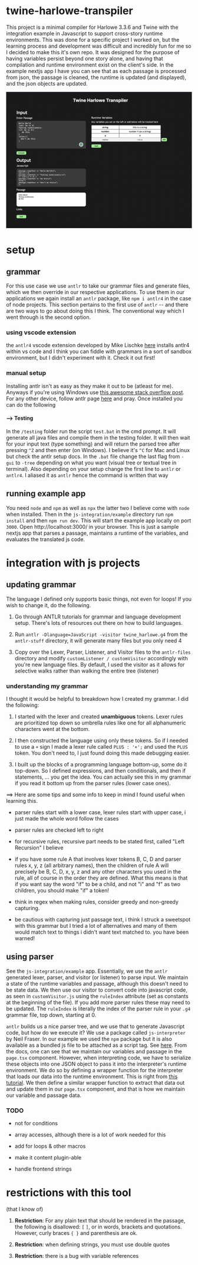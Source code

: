 
  

# twine-harlowe-transpiler

  

This project is a minimal compiler for Harlowe 3.3.6 and Twine with the integration example in Javascript to support cross-story runtime environments. This was done for a specific project I worked on, but the learning process and development was difficult and incredibly fun for me so I decided to make this it's own repo. It was designed for the purpose of having variables persist beyond one story alone, and having that compilation and runtime environment exist on the client's side. In the example nextjs app I have you can see that as each passage is processed from json, the passage is cleaned, the runtime is updated (and displayed), and the json objects are updated.

<img src="./js-integration/example/demopics/main.png"></img>

# setup

  

## grammar

For this use case we use `antlr` to take our grammar files and generate files, which we then override in our respective applications. To use them in our applications we again install an `antlr` package, like `npm i antlr4` in the case of node projects. This section pertains to the first use of `antlr` -- and there are two ways to go about doing this I think. The conventional way which I went through is the second option.

### using vscode extension

the `antlr4` vscode extension developed by Mike Lischke [here](https://marketplace.visualstudio.com/items?itemName=mike-lischke.vscode-antlr4) installs antlr4 within vs code and I think you can fiddle with grammars in a sort of sandbox environment, but I didn't experiment with it. Check it out first!

### manual setup

Installing antlr isn't as easy as they make it out to be (atleast for me). Anyways if you're using Windows use [this awesome stack overflow post](https://stackoverflow.com/questions/41021963/how-to-install-antlr4). For any other device, follow antlr page [here](https://github.com/antlr/antlr4/blob/master/doc/getting-started.md#windows) and pray. Once installed you can do the following

#### --> Testing

In the `/testing` folder run the script `test.bat` in the cmd prompt. It will generate all java files and compile them in the testing folder. It will then wait for your input text (type something) and will return the parsed tree after pressing `^Z` and then enter (on Windows). I believe it's `^C` for Mac and Linux but check the antlr setup docs. In the `.bat` file change the last flag from `-gui` to `-tree` depending on what you want (visual tree or textual tree in terminal). Also depending on your setup change the first line to `antlr` or `antlr4`. I aliased it as `antlr` hence the command is written that way

  
  

## running example app

  

You need `node` and `npm` as well as `npx` the latter two I believe come with `node` when installed. Then in the `js-integration/example` directory run `npm install` and then `npm run dev`. This will start the example app locally on port `3000`. Open http://localhost:3000/ in your browser. This is just a sample nextjs app that parses a passage, maintains a runtime of the variables, and evaluates the translated js code.

  

# integration with js projects

  

## updating grammar

  

The language I defined only supports basic things, not even for loops! If you wish to change it, do the following.

1) Go through ANTLR tutorials for grammar and language development setup. There's lots of resources out there on how to build languages.

  

2) Run `antlr -Dlanguage=JavaScript -visitor twine_harlowe.g4` from the `antlr-stuff` directory, it will generate many files but you only need 4

  

3) Copy over the Lexer, Parser, Listener, and Visitor files to the `antlr-files` directory and modify `customListener / customVisitor` accordingly with you're new language files. By default, I used the visitor as it allows for selective walks rather than walking the entire tree (listener)

  

### understanding my grammar

I thought it would be helpful to breakdown how I created my grammar. I did the following:

1. I started with the lexer and created **unambiguous** tokens. Lexer rules are prioritized top down so umbrella rules like one for all alphanumeric characters went at the bottom.

2. I then constructed the language using only these tokens. So if I needed to use a `+` sign I made a lexer rule called `PLUS : '+';` and used the `PLUS` token. You don't need to, I just found doing this made debugging easier.

3. I built up the blocks of a programming language bottom-up, some do it top-down. So I defined expressions, and then conditionals, and then if statements, ... you get the idea. You can actually see this in my grammar if you read it bottom up from the parser rules (lower case ones). <br>

==> Here are some tips and some info to keep in mind I found useful when learning this.

- parser rules start with a lower case, lexer rules start with upper case, i just made the whole word follow the cases

- parser rules are checked left to right

- for recursive rules, recursive part needs to be stated first, called "Left Recursion" I believe

- if you have some rule A that involves lexer tokens B, C, D and parser rules x, y, z (all arbitrary names), then the children of rule A will precisely be B, C, D, x, y, z and any other characters you used in the rule, all of course in the order they are defined. What this means is that if you want say the word "if" to be a child, and not "i" and "f" as two children, you should make "if" a token!

- think in regex when making rules, consider greedy and non-greedy capturing.

- be cautious with capturing just passage text, i think I struck a sweetspot with this grammar but I tried a lot of alternatives and many of them would match text to things i didn't want text matched to. you have been warned!

## using parser
See the `js-integration/example` app. Essentially, we use the `antlr` generated lexer, parser, and visitor (or listener) to parse input. We maintain a state of the runtime variables and passage, although this doesn't need to be state data. We then use our visitor to convert code into javascript code, as seen in `customVisitor.js` using the `ruleIndex` attribute (set as constants at the beginning of the file). If you add more parser rules these may need to be updated. The `ruleIndex` is literally the index of the parser rule in your `.g4` grammar file, top down, starting at 0.  

`antlr` builds us a nice parser tree, and we use that to generate Javascript code, but how do we execute it? We use a package called `js-interpreter` by Neil Fraser. In our example we used the `npm` package but it is also available as a bundled js file to be attached as a script tag. See [here](https://neil.fraser.name/software/JS-Interpreter/docs.html). From the docs, one can see that we maintain our variables and passage in the `page.tsx` component. However, when interpreting code, we have to serialize these objects into one JSON object to pass it into the interpreter's runtime environment. We do so by defining a wrapper function for the interpreter that loads our data into the runtime environment. This is right from [this tutorial](https://neil.fraser.name/software/JS-Interpreter/demos/json.html). We then define a similar wrapper function to extract that data out and update them in our `page.tsx` component, and that is how we maintain our variable and passage data. 
  

### TODO

  

- not for conditions

- array accesses, although there is a lot of work needed for this

- add for loops & other macros

- make it content plugin-able

- handle frontend strings

  

# restrictions with this tool
(that I know of)
1) **Restriction**: For any plain text that should be rendered in the passage, the following is disallowed:
 `[` `]`, or in words, brackets and quotations. However, curly braces `{ }` and parenthesis are ok.

2) **Restriction**: when defining strings, you must use double quotes

3) **Restriction**: there is a bug with variable references